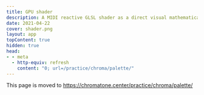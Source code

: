 ```yaml
---
title: GPU shader
description: A MIDI reactive GLSL shader as a direct visual mathematical interpretation of musical notes
date: 2021-04-22
cover: shader.png
layout: app
topContent: true
hidden: true
head:
- - meta
  - http-equiv: refresh
    content: "0; url=/practice/chroma/palette/"
---
```


This page is moved to https://chromatone.center/practice/chroma/palette/
